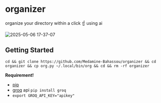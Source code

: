 # organizer
organize your directory within a click ☝ using ai 

![2025-05-06 17-37-07](https://github.com/user-attachments/assets/794f8d7c-5627-4f10-bcfe-17c0962ee130)


## Getting Started 
```
cd && git clone https://github.com/Medamine-Bahassou/organizer && cd organizer && cp org.py ~/.local/bin/org && cd && rm -rf organizer
```
**Requirement!**
* [pip](https://pypi.org/project/pip/) 
* [groq](https://console.groq.com/) api `pip install groq`
* `export GROQ_API_KEY="apikey"`
